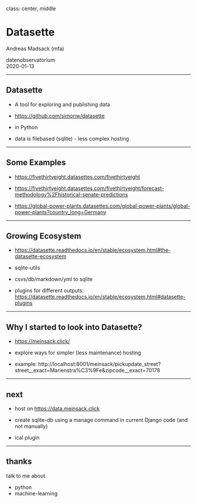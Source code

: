 class: center, middle

# Datasette

Andreas Madsack (mfa)

datenobservatorium<br/>
2020-01-13

---

## Datasette

- A tool for exploring and publishing data

- https://github.com/simonw/datasette

- in Python

- data is filebased (sqlite) - less complex hosting


---

## Some Examples

- https://fivethirtyeight.datasettes.com/fivethirtyeight

- https://fivethirtyeight.datasettes.com/fivethirtyeight/forecast-methodology%2Fhistorical-senate-predictions

- https://global-power-plants.datasettes.com/global-power-plants/global-power-plants?country_long=Germany


---

## Growing Ecosystem

- https://datasette.readthedocs.io/en/stable/ecosystem.html#the-datasette-ecosystem

- sqlite-utils

- csvs/db/markdown/yml to sqlite

- plugins for different outputs: https://datasette.readthedocs.io/en/stable/ecosystem.html#datasette-plugins


---

## Why I started to look into Datasette?

- https://meinsack.click/

- explore ways for simpler (less maintenance) hosting

- example: http://localhost:8001/meinsack/pickupdate_street?street__exact=Marienstra%C3%9Fe&zipcode__exact=70178


---

## next

- host on https://data.meinsack.click

- create sqlite-db using a manage command in current Django code (and not manually)

- ical plugin


---

## thanks

talk to me about

- python
- machine-learning
